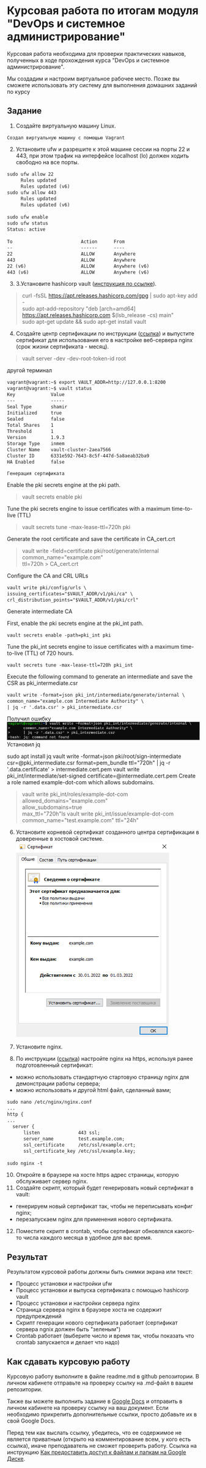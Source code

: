 # Курсовая работа по итогам модуля "DevOps и системное администрирование"

Курсовая работа необходима для проверки практических навыков, полученных в ходе прохождения курса "DevOps и системное администрирование".

Мы создадим и настроим виртуальное рабочее место. Позже вы сможете использовать эту систему для выполнения домашних заданий по курсу

## Задание

1. Создайте виртуальную машину Linux.

```
Создал виртуальную машину с помощью Vagrant

```
2. Установите ufw и разрешите к этой машине сессии на порты 22 и 443, при этом трафик на интерфейсе localhost (lo) должен ходить свободно на все порты.

```
sudo ufw allow 22
     Rules updated
     Rules updated (v6)
sudo ufw allow 443
     Rules updated
     Rules updated (v6)
     
sudo ufw enable
sudo ufw status
Status: active

To                         Action      From
--                         ------      ----
22                         ALLOW       Anywhere
443                        ALLOW       Anywhere
22 (v6)                    ALLOW       Anywhere (v6)
443 (v6)                   ALLOW       Anywhere (v6)
```
3. 3.Установите hashicorp vault ([инструкция по ссылке](https://learn.hashicorp.com/tutorials/vault/getting-started-install?in=vault/getting-started#install-vault)).
>curl -fsSL https://apt.releases.hashicorp.com/gpg | sudo apt-key add -   
sudo apt-add-repository "deb [arch=amd64] https://apt.releases.hashicorp.com $(lsb_release -cs) main"   
sudo apt-get update && sudo apt-get install vault
4. Cоздайте центр сертификации по инструкции ([ссылка](https://learn.hashicorp.com/tutorials/vault/pki-engine?in=vault/secrets-management)) и выпустите сертификат для использования его в настройке веб-сервера nginx (срок жизни сертификата - месяц).
>vault server -dev -dev-root-token-id root

другой терминал
```
vagrant@vagrant:~$ export VAULT_ADDR=http://127.0.0.1:8200
vagrant@vagrant:~$ vault status
Key             Value
---             -----
Seal Type       shamir
Initialized     true
Sealed          false
Total Shares    1
Threshold       1
Version         1.9.3
Storage Type    inmem
Cluster Name    vault-cluster-2aea7566
Cluster ID      6331e592-7643-8c5f-447d-5a8aeab32ba9
HA Enabled      false
```
    Генерация сертификата

Enable the pki secrets engine at the pki path.
>vault secrets enable pki

Tune the pki secrets engine to issue certificates with a maximum time-to-live (TTL) 
>vault secrets tune -max-lease-ttl=720h pki

Generate the root certificate and save the certificate in CA_cert.crt
>vault write -field=certificate pki/root/generate/internal \
common_name="example.com" \
ttl=720h > CA_cert.crt
 
Configure the CA and CRL URLs

    vault write pki/config/urls \   
    issuing_certificates="$VAULT_ADDR/v1/pki/ca" \   
    crl_distribution_points="$VAULT_ADDR/v1/pki/crl"

Generate intermediate CA

First, enable the pki secrets engine at the pki_int path.

    vault secrets enable -path=pki_int pki

Tune the pki_int secrets engine to issue certificates with a maximum time-to-live (TTL) of 720 hours.

    vault secrets tune -max-lease-ttl=720h pki_int

Execute the following command to generate an intermediate and save the CSR as pki_intermediate.csr

    vault write -format=json pki_int/intermediate/generate/internal \
    common_name="example.com Intermediate Authority" \
    | jq -r '.data.csr' > pki_intermediate.csr

Получил ошибку
![img_1.png](img_1.png)
Установил jq

sudo apt install jq
vault write -format=json pki/root/sign-intermediate csr=@pki_intermediate.csr      format=pem_bundle ttl="720h"      | jq -r '.data.certificate' > intermediate.cert.pem
vault write pki_int/intermediate/set-signed certificate=@intermediate.cert.pem
Create a role named example-dot-com which allows subdomains.
>vault write pki_int/roles/example-dot-com \
     allowed_domains="example.com" \
     allow_subdomains=true \
     max_ttl="720h"ls
vault write pki_int/issue/example-dot-com common_name="test.example.com" ttl="24h"

6. Установите корневой сертификат созданного центра сертификации в доверенные в хостовой системе.
![img_2.png](img_2.png)


8. Установите nginx.
9. По инструкции ([ссылка](https://nginx.org/en/docs/http/configuring_https_servers.html)) настройте nginx на https, используя ранее подготовленный сертификат:
- можно использовать стандартную стартовую страницу nginx для демонстрации работы сервера;
- можно использовать и другой html файл, сделанный вами;
```
sudo nano /etc/nginx/nginx.conf
...
http {
...
  server {
      listen              443 ssl;
      server_name         test.example.com;
      ssl_certificate     /etc/ssl/example.crt;
      ssl_certificate_key /etc/ssl/example.key;

sudo nginx -t
```
10. Откройте в браузере на хосте https адрес страницы, которую обслуживает сервер nginx.
11. Создайте скрипт, который будет генерировать новый сертификат в vault:
- генерируем новый сертификат так, чтобы не переписывать конфиг nginx;
- перезапускаем nginx для применения нового сертификата.
12. Поместите скрипт в crontab, чтобы сертификат обновлялся какого-то числа каждого месяца в удобное для вас время.

## Результат

Результатом курсовой работы должны быть снимки экрана или текст:

- Процесс установки и настройки ufw
- Процесс установки и выпуска сертификата с помощью hashicorp vault
- Процесс установки и настройки сервера nginx
- Страница сервера nginx в браузере хоста не содержит предупреждений
- Скрипт генерации нового сертификата работает (сертификат сервера ngnix должен быть "зеленым")
- Crontab работает (выберите число и время так, чтобы показать что crontab запускается и делает что надо)

## Как сдавать курсовую работу

Курсовую работу выполните в файле readme.md в github репозитории. В личном кабинете отправьте на проверку ссылку на .md-файл в вашем репозитории.

Также вы можете выполнить задание в [Google Docs](https://docs.google.com/document/u/0/?tgif=d) и отправить в личном кабинете на проверку ссылку на ваш документ.
Если необходимо прикрепить дополнительные ссылки, просто добавьте их в свой Google Docs.

Перед тем как выслать ссылку, убедитесь, что ее содержимое не является приватным (открыто на комментирование всем, у кого есть ссылка), иначе преподаватель не сможет проверить работу.
Ссылка на инструкцию [Как предоставить доступ к файлам и папкам на Google Диске](https://support.google.com/docs/answer/2494822?hl=ru&co=GENIE.Platform%3DDesktop).

